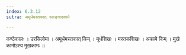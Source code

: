 ```yaml
---
index: 6.3.12
sutra: अमूर्धमस्तकात् स्वाङ्गादकामे

---
```

 कण्ठेकालः । उरसिलोमा । अमूर्धमस्तकात् किम् । मूर्धशिखः । मस्तकशिखः । अकामे किम् । मुखे कामोऽस्य मुखकामः ॥